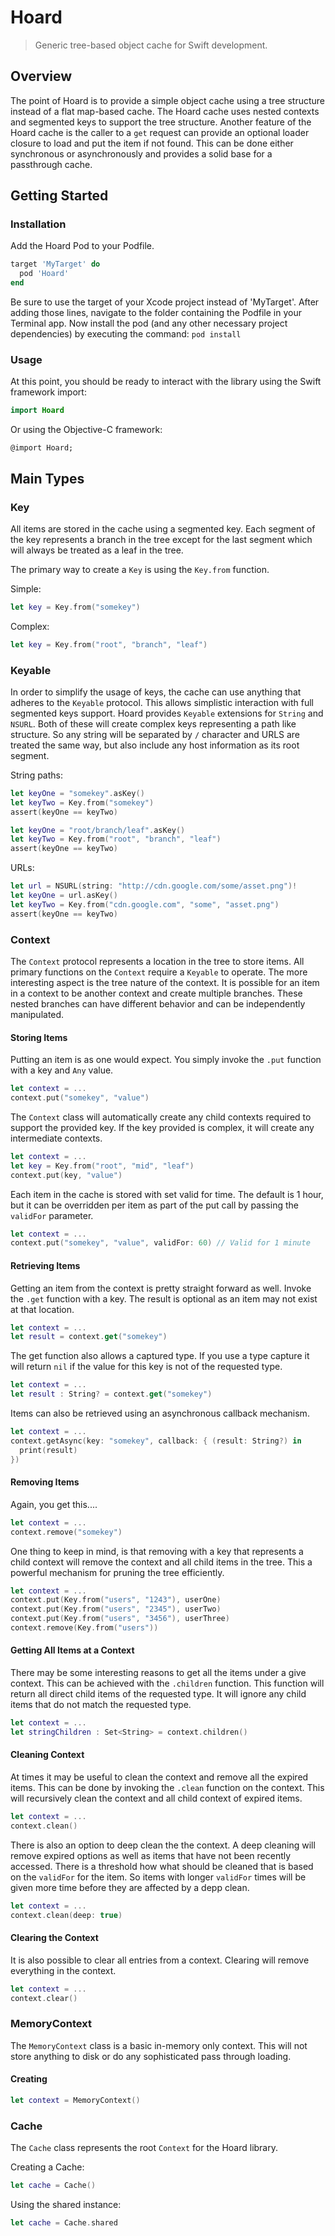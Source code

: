 # Hoard
> Generic tree-based object cache for Swift development.

## Overview
The point of Hoard is to provide a simple object cache using a tree structure instead of a flat map-based cache.  The Hoard cache uses nested contexts and segmented keys to support the tree structure.  Another feature of the Hoard cache is the caller to a `get` request can provide an optional loader closure to load and put the item if not found.  This can be done either synchronous or asynchronously and provides a solid base for a passthrough cache.

## Getting Started

### Installation

Add the Hoard Pod to your Podfile.
```ruby
target 'MyTarget' do
  pod 'Hoard'
end
```

Be sure to use the target of your Xcode project instead of 'MyTarget'.  After adding those lines, navigate to the folder containing the Podfile in your Terminal app.  Now install the pod (and any other necessary project dependencies) by executing the command: `pod install`

### Usage

At this point, you should be ready to interact with the library using the Swift framework import:

```swift
import Hoard
```

Or using the Objective-C framework:

```
@import Hoard;
```


## Main Types

### Key

All items are stored in the cache using a segmented key.  Each segment of the key represents a branch in the tree except for the last segment which will always be treated as a leaf in the tree.  

The primary way to create a `Key` is using the `Key.from` function.

Simple:
```swift
let key = Key.from("somekey")
```

Complex:
```swift
let key = Key.from("root", "branch", "leaf")
```

### Keyable

In order to simplify the usage of keys, the cache can use anything that adheres to the `Keyable` protocol.  This allows simplistic interaction with full segmented keys support.  Hoard provides `Keyable` extensions for `String` and `NSURL`.  Both of these will create complex keys representing a path like structure. So any string will be separated by `/` character and URLS are treated the same way, but also include any host information as its root segment.

String paths:
```swift
let keyOne = "somekey".asKey()
let keyTwo = Key.from("somekey")
assert(keyOne == keyTwo)
```

```swift
let keyOne = "root/branch/leaf".asKey()
let keyTwo = Key.from("root", "branch", "leaf")
assert(keyOne == keyTwo)
```

URLs:
```swift
let url = NSURL(string: "http://cdn.google.com/some/asset.png")!
let keyOne = url.asKey()
let keyTwo = Key.from("cdn.google.com", "some", "asset.png")
assert(keyOne == keyTwo)
```

### Context

The `Context` protocol represents a location in the tree to store items. All primary functions on the `Context` require a `Keyable` to operate.  The more interesting aspect is the tree nature of the context.  It is possible for an item in a context to be another context and create multiple branches.  These nested branches can have different behavior and can be independently manipulated.

#### Storing Items

Putting an item is as one would expect.  You simply invoke the `.put` function with a key and `Any` value.

```swift
let context = ...
context.put("somekey", "value")
```

The `Context` class will automatically create any child contexts required to support the provided key.  If the key provided is complex, it will create any intermediate contexts.  

```swift
let context = ...
let key = Key.from("root", "mid", "leaf")
context.put(key, "value")
```

Each item in the cache is stored with set valid for time.  The default is 1 hour, but it can be overridden per item as part of the put call by passing the `validFor` parameter.

```swift
let context = ...
context.put("somekey", "value", validFor: 60) // Valid for 1 minute
```


#### Retrieving Items

Getting an item from the context is pretty straight forward as well.  Invoke the `.get` function with a key.  The result is optional as an item may not exist at that location.

```swift
let context = ...
let result = context.get("somekey")
```

The get function also allows a captured type.  If you use a type capture it will return `nil` if the value for this key is not of the requested type.

```swift
let context = ...
let result : String? = context.get("somekey")
```

Items can also be retrieved using an asynchronous callback mechanism.

```swift
let context = ...
context.getAsync(key: "somekey", callback: { (result: String?) in
  print(result)
})
```

#### Removing Items

Again, you get this....

```swift
let context = ...
context.remove("somekey")
```

One thing to keep in mind, is that removing with a key that represents a child context will remove the context and all child items in the tree.  This a powerful mechanism for pruning the tree efficiently.  

```swift
let context = ...
context.put(Key.from("users", "1243"), userOne)
context.put(Key.from("users", "2345"), userTwo)
context.put(Key.from("users", "3456"), userThree)
context.remove(Key.from("users"))
```

#### Getting All Items at a Context

There may be some interesting reasons to get all the items under a give context.  This can be achieved with the `.children` function.  This function will return all direct child items of the requested type.  It will ignore any child items that do not match the requested type.

```swift
let context = ...
let stringChildren : Set<String> = context.children()
```

#### Cleaning Context

At times it may be useful to clean the context and remove all the expired items.  This can be done by invoking the `.clean` function on the context.  This will recursively clean the context and all child context of expired items.

```swift
let context = ...
context.clean()
```

There is also an option to deep clean the the context.  A deep cleaning will remove expired options as well as items that have not been recently accessed.  There is a threshold how what should be cleaned that is based on the `validFor` for the item.  So items with longer `validFor` times will be given more time before they are affected by a depp clean.

```swift
let context = ...
context.clean(deep: true)
```

#### Clearing the Context

It is also possible to clear all entries from a context.  Clearing will remove everything in the context.

```swift
let context = ...
context.clear()
```

### MemoryContext

The `MemoryContext` class is a basic in-memory only context.  This will not store anything to disk or do any sophisticated pass through loading.

#### Creating

```swift
let context = MemoryContext()
```

### Cache

The `Cache` class represents the root `Context` for the Hoard library.  

Creating a Cache:

```swift
let cache = Cache()
```

Using the shared instance:
```swift
let cache = Cache.shared
```
